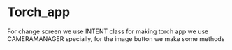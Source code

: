 # Torch_app
For change screen we use INTENT class
for making torch app we use CAMERAMANAGER 
specially,
          for the image button we make some methods
